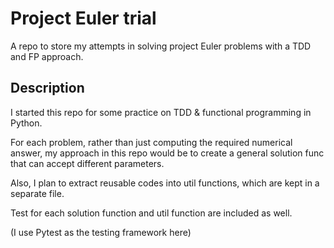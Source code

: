 # Project Euler trial

A repo to store my attempts in solving project Euler problems with a TDD and FP approach.

## Description

I started this repo for some practice on TDD & functional programming in Python.

For each problem, rather than just computing the required numerical answer, my approach in this repo would be to create a general solution func that can accept different parameters.

Also, I plan to extract reusable codes into util functions, which are kept in a separate file.

Test for each solution function and util function are included as well.

(I use Pytest as the testing framework here)
